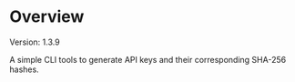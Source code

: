# Overview

Version: 1.3.9

A simple CLI tools to generate API keys and their corresponding SHA-256 hashes.
